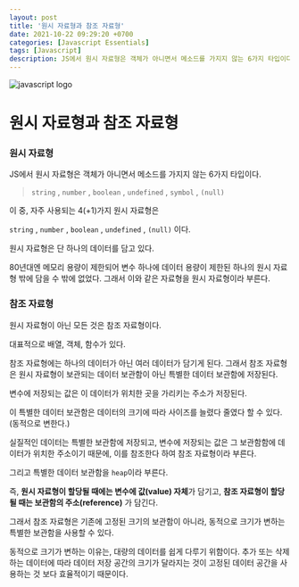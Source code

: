 ```yaml
---
layout: post
title: '원시 자료형과 참조 자료형'
date: 2021-10-22 09:29:20 +0700
categories: [Javascript Essentials]
tags: [Javascript]
description: JS에서 원시 자료형은 객체가 아니면서 메소드를 가지지 않는 6가지 타입이다.
---
```


<img src="/var-let-const/javascript-logo.jpg" alt="javascript logo">

# 원시 자료형과 참조 자료형

### 원시 자료형

JS에서 원시 자료형은 객체가 아니면서 메소드를 가지지 않는 6가지 타입이다.

> `string` , `number` , `boolean` , `undefined` , `symbol` , `(null)`

이 중, 자주 사용되는 4(+1)가지 원시 자료형은

`string` , `number` , `boolean` , `undefined` , `(null)` 이다.

원시 자료형은 단 하나의 데이터를 담고 있다.

80년대엔 메모리 용량이 제한되어 변수 하나에 데이터 용량이 제한된 하나의 원시 자료형 밖에 담을 수 밖에 없었다. 그래서 이와 같은 자료형을 원시 자료형이라 부른다.

### 참조 자료형

원시 자료형이 아닌 모든 것은 참조 자료형이다.

대표적으로 배열, 객체, 함수가 있다.

참조 자료형에는 하나의 데이터가 아닌 여러 데이터가 담기게 된다. 그래서 참조 자료형은 원시 자료형이 보관되는 데이터 보관함이 아닌 특별한 데이터 보관함에 저장된다.

변수에 저장되는 값은 이 데이터가 위치한 곳을 가리키는 주소가 저장된다.

이 특별한 데이터 보관함은 데이터의 크기에 따라 사이즈를 늘렸다 줄였다 할 수 있다. (동적으로 변한다.)

실질적인 데이터는 특별한 보관함에 저장되고, 변수에 저장되는 값은 그 보관함함에 데이터가 위치한 주소이기 때문에, 이를 참조한다 하여 참조 자료형이라 부른다.

그리고 특별한 데이터 보관함을 `heap`이라 부른다.

즉, **원시 자료형이 할당될 때에는 변수에 값(value) 자체**가 담기고, **참조 자료형이 할당될 때는 보관함의 주소(reference)** 가 담긴다.

그래서 참조 자료형은 기존에 고정된 크기의 보관함이 아니라, 동적으로 크기가 변하는 특별한 보관함을 사용할 수 있다.

동적으로 크기가 변하는 이유는, 대량의 데이터를 쉽게 다루기 위함이다. 추가 또는 삭제하는 데이터에 따라 데이터 저장 공간의 크기가 달라지는 것이 고정된 데이터 공간을 사용하는 것 보다 효율적이기 때문이다.
